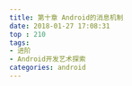 ```yaml
---
title: 第十章 Android的消息机制
date: 2018-01-27 17:08:31
top : 210
tags:
- 进阶
- Android开发艺术探索
categories: android
---
```

